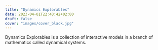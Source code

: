 ```yaml
---
title: "Dynamics Explorables"
date: 2023-04-01T22:40:42+02:00
draft: false
cover: "images/cover_black.jpg"
---
```


Dynamics Explorables is a collection of interactive models in a branch of mathematics called dynamical systems. 